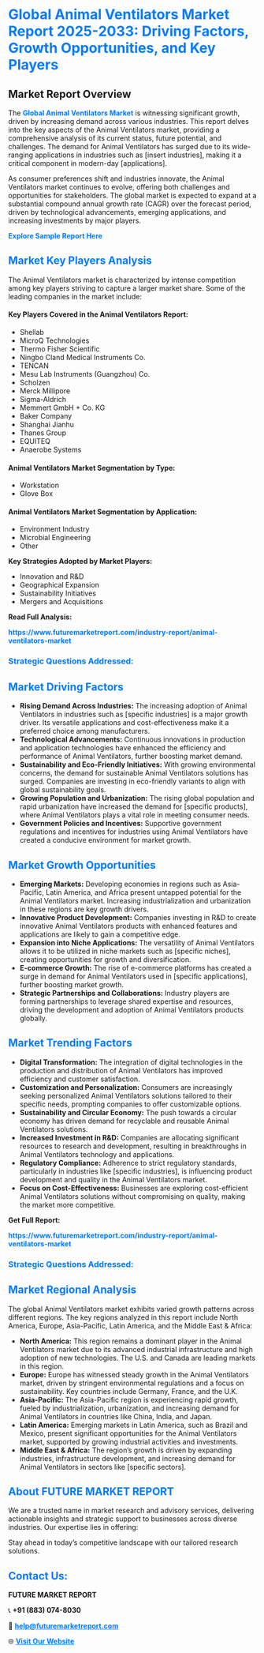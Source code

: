 <h1 style="color: #007BFF;">Global Animal Ventilators Market Report 2025-2033: Driving Factors, Growth Opportunities, and Key Players</h1>

<section id="overview">
<h2>Market Report Overview</h2>
<p>The <a href="https://www.futuremarketreport.com/industry-report/animal-ventilators-market" style="color: #007BFF; text-decoration: none;"><strong>Global Animal Ventilators Market</strong></a> is witnessing significant growth, driven by increasing demand across various industries. This report delves into the key aspects of the Animal Ventilators market, providing a comprehensive analysis of its current status, future potential, and challenges. The demand for Animal Ventilators has surged due to its wide-ranging applications in industries such as [insert industries], making it a critical component in modern-day [applications].</p>
<p>As consumer preferences shift and industries innovate, the Animal Ventilators market continues to evolve, offering both challenges and opportunities for stakeholders. The global market is expected to expand at a substantial compound annual growth rate (CAGR) over the forecast period, driven by technological advancements, emerging applications, and increasing investments by major players.</p>
</section>

<section id="overview">
<p><a href="https://www.futuremarketreport.com/request-sample/reportId=32766" style="color: #007BFF; text-decoration: none;"><strong>Explore Sample Report Here</strong></a></p>
</section>

<section id="key-players">
<h2 style="color: #007BFF;">Market Key Players Analysis</h2>
<p>The Animal Ventilators market is characterized by intense competition among key players striving to capture a larger market share. Some of the leading companies in the market include:</p>
<h4>Key Players Covered in the Animal Ventilators Report:</h4>
<ul><li>Shellab</li><li>MicroQ Technologies</li><li>Thermo Fisher Scientific</li><li>Ningbo Cland Medical Instruments Co.</li><li>TENCAN</li><li>Mesu Lab Instruments (Guangzhou) Co.</li><li>Scholzen</li><li>Merck Millipore</li><li>Sigma-Aldrich</li><li>Memmert GmbH + Co. KG</li><li>Baker Company</li><li>Shanghai Jianhu</li><li>Thanes Group</li><li>EQUITEQ</li><li>Anaerobe Systems</li></ul>
<h4>Animal Ventilators Market Segmentation by Type:</h4>
<ul><li>Workstation</li><li>Glove Box</li></ul>

<h4>Animal Ventilators Market Segmentation by Application:</h4>
<ul><li>Environment Industry</li><li>Microbial Engineering</li><li>Other</li></ul>
<p><strong>Key Strategies Adopted by Market Players:</strong></p>
<ul>
<li>Innovation and R&D</li>
<li>Geographical Expansion</li>
<li>Sustainability Initiatives</li>
<li>Mergers and Acquisitions</li>
</ul>
</section>

<section>
<p><strong>Read Full Analysis: </strong></p><a href="https://www.futuremarketreport.com/industry-report/animal-ventilators-market" style="color: #007BFF; text-decoration: none;"><strong>https://www.futuremarketreport.com/industry-report/animal-ventilators-market</strong></a>
<h3 style="color: #007BFF;">Strategic Questions Addressed:</h3>
</section>

<section id="driving-factors">
<h2 style="color: #007BFF;">Market Driving Factors</h2>
<ul>
<li><strong>Rising Demand Across Industries:</strong> The increasing adoption of Animal Ventilators in industries such as [specific industries] is a major growth driver. Its versatile applications and cost-effectiveness make it a preferred choice among manufacturers.</li>
<li><strong>Technological Advancements:</strong> Continuous innovations in production and application technologies have enhanced the efficiency and performance of Animal Ventilators, further boosting market demand.</li>
<li><strong>Sustainability and Eco-Friendly Initiatives:</strong> With growing environmental concerns, the demand for sustainable Animal Ventilators solutions has surged. Companies are investing in eco-friendly variants to align with global sustainability goals.</li>
<li><strong>Growing Population and Urbanization:</strong> The rising global population and rapid urbanization have increased the demand for [specific products], where Animal Ventilators plays a vital role in meeting consumer needs.</li>
<li><strong>Government Policies and Incentives:</strong> Supportive government regulations and incentives for industries using Animal Ventilators have created a conducive environment for market growth.</li>
</ul>
</section>

<section id="growth-opportunities">
<h2 style="color: #007BFF;">Market Growth Opportunities</h2>
<ul>
<li><strong>Emerging Markets:</strong> Developing economies in regions such as Asia-Pacific, Latin America, and Africa present untapped potential for the Animal Ventilators market. Increasing industrialization and urbanization in these regions are key growth drivers.</li>
<li><strong>Innovative Product Development:</strong> Companies investing in R&D to create innovative Animal Ventilators products with enhanced features and applications are likely to gain a competitive edge.</li>
<li><strong>Expansion into Niche Applications:</strong> The versatility of Animal Ventilators allows it to be utilized in niche markets such as [specific niches], creating opportunities for growth and diversification.</li>
<li><strong>E-commerce Growth:</strong> The rise of e-commerce platforms has created a surge in demand for Animal Ventilators used in [specific applications], further boosting market growth.</li>
<li><strong>Strategic Partnerships and Collaborations:</strong> Industry players are forming partnerships to leverage shared expertise and resources, driving the development and adoption of Animal Ventilators products globally.</li>
</ul>
</section>

<section id="trending-factors">
<h2 style="color: #007BFF;">Market Trending Factors</h2>
<ul>
<li><strong>Digital Transformation:</strong> The integration of digital technologies in the production and distribution of Animal Ventilators has improved efficiency and customer satisfaction.</li>
<li><strong>Customization and Personalization:</strong> Consumers are increasingly seeking personalized Animal Ventilators solutions tailored to their specific needs, prompting companies to offer customizable options.</li>
<li><strong>Sustainability and Circular Economy:</strong> The push towards a circular economy has driven demand for recyclable and reusable Animal Ventilators solutions.</li>
<li><strong>Increased Investment in R&D:</strong> Companies are allocating significant resources to research and development, resulting in breakthroughs in Animal Ventilators technology and applications.</li>
<li><strong>Regulatory Compliance:</strong> Adherence to strict regulatory standards, particularly in industries like [specific industries], is influencing product development and quality in the Animal Ventilators market.</li>
<li><strong>Focus on Cost-Effectiveness:</strong> Businesses are exploring cost-efficient Animal Ventilators solutions without compromising on quality, making the market more competitive.</li>
</ul>
</section>

<section>
<p><strong>Get Full Report: </strong></p><a href="https://www.futuremarketreport.com/industry-report/animal-ventilators-market" style="color: #007BFF; text-decoration: none;"><strong>https://www.futuremarketreport.com/industry-report/animal-ventilators-market</strong></a>
<h3 style="color: #007BFF;">Strategic Questions Addressed:</h3>
</section>


<section id="regional-analysis">
<h2 style="color: #007BFF;">Market Regional Analysis</h2>
<p>The global Animal Ventilators market exhibits varied growth patterns across different regions. The key regions analyzed in this report include North America, Europe, Asia-Pacific, Latin America, and the Middle East & Africa:</p>
<ul>
<li><strong>North America:</strong> This region remains a dominant player in the Animal Ventilators market due to its advanced industrial infrastructure and high adoption of new technologies. The U.S. and Canada are leading markets in this region.</li>
<li><strong>Europe:</strong> Europe has witnessed steady growth in the Animal Ventilators market, driven by stringent environmental regulations and a focus on sustainability. Key countries include Germany, France, and the U.K.</li>
<li><strong>Asia-Pacific:</strong> The Asia-Pacific region is experiencing rapid growth, fueled by industrialization, urbanization, and increasing demand for Animal Ventilators in countries like China, India, and Japan.</li>
<li><strong>Latin America:</strong> Emerging markets in Latin America, such as Brazil and Mexico, present significant opportunities for the Animal Ventilators market, supported by growing industrial activities and investments.</li>
<li><strong>Middle East & Africa:</strong> The region’s growth is driven by expanding industries, infrastructure development, and increasing demand for Animal Ventilators in sectors like [specific sectors].</li>
</ul>
</section>

<footer>
<h2 style="color: #007BFF;">About FUTURE MARKET REPORT</h2>
<p>We are a trusted name in market research and advisory services, delivering actionable insights and strategic support to businesses across diverse industries. Our expertise lies in offering:</p>

<p>Stay ahead in today’s competitive landscape with our tailored research solutions.</p>

<h2 style="color: #007BFF;">Contact Us:</h2>
<p><strong>FUTURE MARKET REPORT</strong></p>
<p>📞 <strong>+91 (883) 074-8030</strong></p>
<p>📧 <strong><a href="mailto:help@futuremarketreport.com" style="color: #007BFF;">help@futuremarketreport.com</a></strong></p>
<p>🌐 <strong><a href="https://www.futuremarketreport.com/" style="color: #007BFF;">Visit Our Website</a></strong></p>
</footer>